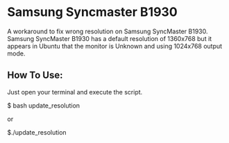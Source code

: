 Samsung Syncmaster B1930
======================

A workaround to fix wrong resolution on Samsung SyncMaster B1930. Samsung SyncMaster B1930 has a default resolution of 1360x768 but it appears in Ubuntu that the monitor is Unknown and using 1024x768 output mode.

How To Use:
-----------

Just open your terminal and execute the script.

$ bash update_resolution

or 

$./update_resolution
